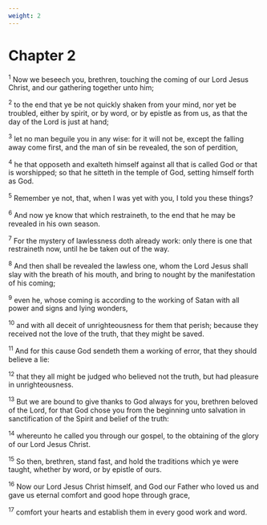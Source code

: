 ```yaml
---
weight: 2
---
```


# Chapter 2

<sup>1</sup> Now we beseech you, brethren, touching the coming of our Lord Jesus Christ, and our gathering together unto him; 

<sup>2</sup> to the end that ye be not quickly shaken from your mind, nor yet be troubled, either by spirit, or by word, or by epistle as from us, as that the day of the Lord is just at hand; 

<sup>3</sup> let no man beguile you in any wise: for it will not be, except the falling away come first, and the man of sin be revealed, the son of perdition, 

<sup>4</sup> he that opposeth and exalteth himself against all that is called God or that is worshipped; so that he sitteth in the temple of God, setting himself forth as God. 

<sup>5</sup> Remember ye not, that, when I was yet with you, I told you these things? 

<sup>6</sup> And now ye know that which restraineth, to the end that he may be revealed in his own season. 

<sup>7</sup> For the mystery of lawlessness doth already work: only there is one that restraineth now, until he be taken out of the way. 

<sup>8</sup> And then shall be revealed the lawless one, whom the Lord Jesus shall slay with the breath of his mouth, and bring to nought by the manifestation of his coming; 

<sup>9</sup> even he, whose coming is according to the working of Satan with all power and signs and lying wonders, 

<sup>10</sup> and with all deceit of unrighteousness for them that perish; because they received not the love of the truth, that they might be saved. 

<sup>11</sup> And for this cause God sendeth them a working of error, that they should believe a lie: 

<sup>12</sup> that they all might be judged who believed not the truth, but had pleasure in unrighteousness. 

<sup>13</sup> But we are bound to give thanks to God always for you, brethren beloved of the Lord, for that God chose you from the beginning unto salvation in sanctification of the Spirit and belief of the truth: 

<sup>14</sup> whereunto he called you through our gospel, to the obtaining of the glory of our Lord Jesus Christ. 

<sup>15</sup> So then, brethren, stand fast, and hold the traditions which ye were taught, whether by word, or by epistle of ours. 

<sup>16</sup> Now our Lord Jesus Christ himself, and God our Father who loved us and gave us eternal comfort and good hope through grace, 

<sup>17</sup> comfort your hearts and establish them in every good work and word. 


